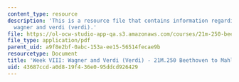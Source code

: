 ```yaml
---
content_type: resource
description: 'This is a resource file that contains information regarding week VIII:
  wagner and verdi (verdi).'
file: https://ol-ocw-studio-app-qa.s3.amazonaws.com/courses/21m-250-beethoven-to-mahler-spring-2014/43687ccda0d819f436e095ddcd926429_MIT21M_250S14_Week_VIII.pdf
file_type: application/pdf
parent_uid: a9f8e2bf-0abc-153a-ee15-56514fecae9b
resourcetype: Document
title: 'Week VIII: Wagner and Verdi (Verdi) - 21M.250 Beethoven to Mahler Spring 2014'
uid: 43687ccd-a0d8-19f4-36e0-95ddcd926429
---
```

